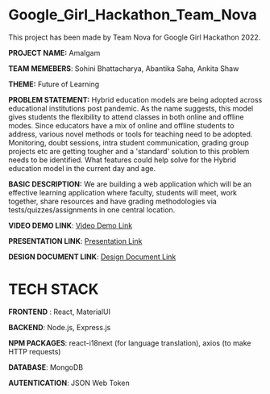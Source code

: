 # Google_Girl_Hackathon_Team_Nova

This project has been made by Team Nova for Google Girl Hackathon 2022.


**PROJECT NAME:** Amalgam

**TEAM MEMEBERS**: Sohini Bhattacharya, Abantika Saha, Ankita Shaw

**THEME:** Future of Learning

**PROBLEM STATEMENT:** Hybrid education models are being adopted across educational institutions post pandemic. As the name suggests, this model gives students the flexibility to attend classes in both online and offline modes. Since educators have a mix of online and offline students to address, various novel methods or tools for teaching need to be adopted. Monitoring, doubt sessions, intra student communication, grading group projects etc are getting tougher and a 'standard' solution to this problem needs to be identified. What features could help solve for the Hybrid education model in the current day and age.

**BASIC DESCRIPTION:** We are building a web application which will be an effective learning application where faculty, students will meet, work together, share resources and have grading methodologies via tests/quizzes/assignments in one central location. 

**VIDEO DEMO LINK**: [Video Demo Link](https://drive.google.com/file/d/1h6wu4us2i1aPptU3A1O6B66aZqlb5noy/view?usp=sharing)

**PRESENTATION LINK**: [Presentation Link](https://docs.google.com/presentation/d/1fgjC4Uz6LEBu0mkShjM4XMXOSDIz6VuZ32Lb6APmmWk/edit?usp=sharing)

**DESIGN DOCUMENT LINK**: [Design Document Link](https://drive.google.com/file/d/1mXKPeHGVjNNrTQnfaQh1JzvFV-S2UBni/view)

# TECH STACK

**FRONTEND** : React, MaterialUI

**BACKEND**:  Node.js, Express.js

**NPM PACKAGES**: react-i18next (for language translation), axios (to make HTTP requests)

**DATABASE**: MongoDB

**AUTENTICATION**: JSON Web Token

